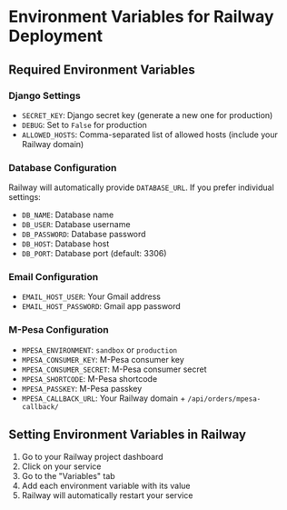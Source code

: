 # Environment Variables for Railway Deployment

## Required Environment Variables

### Django Settings
- `SECRET_KEY`: Django secret key (generate a new one for production)
- `DEBUG`: Set to `False` for production
- `ALLOWED_HOSTS`: Comma-separated list of allowed hosts (include your Railway domain)

### Database Configuration
Railway will automatically provide `DATABASE_URL`. If you prefer individual settings:
- `DB_NAME`: Database name
- `DB_USER`: Database username  
- `DB_PASSWORD`: Database password
- `DB_HOST`: Database host
- `DB_PORT`: Database port (default: 3306)

### Email Configuration
- `EMAIL_HOST_USER`: Your Gmail address
- `EMAIL_HOST_PASSWORD`: Gmail app password

### M-Pesa Configuration
- `MPESA_ENVIRONMENT`: `sandbox` or `production`
- `MPESA_CONSUMER_KEY`: M-Pesa consumer key
- `MPESA_CONSUMER_SECRET`: M-Pesa consumer secret
- `MPESA_SHORTCODE`: M-Pesa shortcode
- `MPESA_PASSKEY`: M-Pesa passkey
- `MPESA_CALLBACK_URL`: Your Railway domain + `/api/orders/mpesa-callback/`

## Setting Environment Variables in Railway

1. Go to your Railway project dashboard
2. Click on your service
3. Go to the "Variables" tab
4. Add each environment variable with its value
5. Railway will automatically restart your service
